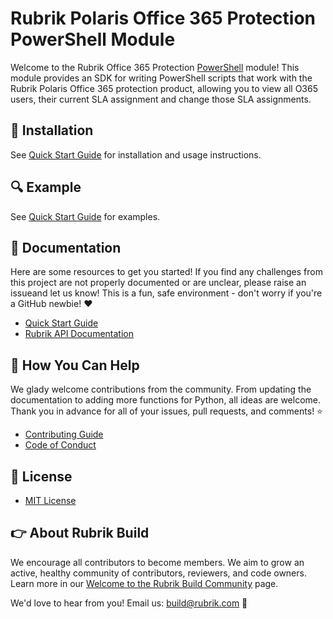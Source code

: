 # Rubrik Polaris Office 365 Protection PowerShell Module

Welcome to the Rubrik Office 365 Protection
[PowerShell](https://docs.microsoft.com/en-us/powershell/) module! This module
provides an SDK for writing PowerShell scripts that work with the Rubrik
Polaris Office 365 protection product, allowing you to view all O365 users,
their current SLA assignment and change those SLA assignments.

## :hammer: Installation

See [Quick Start Guide](QUICK_START.md) for installation and usage instructions.

## :mag: Example

See [Quick Start Guide](QUICK_START.md) for examples.

## :blue_book: Documentation

Here are some resources to get you started! If you find any challenges from this project are not properly documented or are unclear, please raise an issueand let us know! This is a fun, safe environment - don't worry if you're a GitHub newbie! :heart:

* [Quick Start Guide](QUICK_START.md)
* [Rubrik API Documentation](https://github.com/rubrikinc/api-documentation)

## :muscle: How You Can Help

We glady welcome contributions from the community. From updating the documentation to adding more functions for Python, all ideas are welcome. Thank you in advance for all of your issues, pull requests, and comments! :star:

* [Contributing Guide](CONTRIBUTING.md)
* [Code of Conduct](CODE_OF_CONDUCT.md)

## :pushpin: License

* [MIT License](LICENSE)

## :point_right: About Rubrik Build

We encourage all contributors to become members. We aim to grow an active, healthy community of contributors, reviewers, and code owners. Learn more in our [Welcome to the Rubrik Build Community](https://github.com/rubrikinc/welcome-to-rubrik-build) page.

We'd  love to hear from you! Email us: build@rubrik.com :love_letter:

